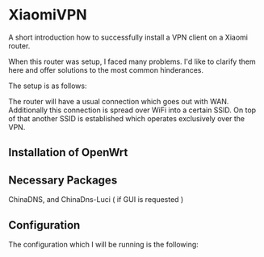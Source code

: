 # XiaomiVPN
A short introduction how to successfully install a VPN client on a Xiaomi router.

When this router was setup, I faced many problems. I'd like to clarify them here and offer solutions to the most common hinderances.

The setup is as follows:

The router will have a usual connection which goes out with WAN. 
Additionally this connection is spread over WiFi into a certain SSID.
On top of that another SSID is established which operates exclusively over the VPN.

## Installation of OpenWrt



## Necessary Packages

ChinaDNS, and ChinaDns-Luci ( if GUI is requested )

## Configuration

The configuration which I will be running is the following:

